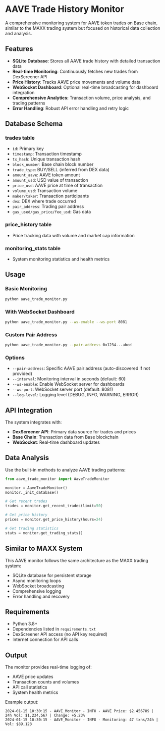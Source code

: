 # AAVE Trade History Monitor

A comprehensive monitoring system for AAVE token trades on Base chain, similar to the MAXX trading system but focused on historical data collection and analysis.

## Features

- **SQLite Database**: Stores all AAVE trade history with detailed transaction data
- **Real-time Monitoring**: Continuously fetches new trades from DexScreener API
- **Price History**: Tracks AAVE price movements and volume data
- **WebSocket Dashboard**: Optional real-time broadcasting for dashboard integration
- **Comprehensive Analytics**: Transaction volume, price analysis, and trading patterns
- **Error Handling**: Robust API error handling and retry logic

## Database Schema

### trades table

- `id`: Primary key
- `timestamp`: Transaction timestamp
- `tx_hash`: Unique transaction hash
- `block_number`: Base chain block number
- `trade_type`: BUY/SELL (inferred from DEX data)
- `amount_aave`: AAVE token amount
- `amount_usd`: USD value of transaction
- `price_usd`: AAVE price at time of transaction
- `volume_usd`: Transaction volume
- `maker/taker`: Transaction participants
- `dex`: DEX where trade occurred
- `pair_address`: Trading pair address
- `gas_used/gas_price/fee_usd`: Gas data

### price_history table

- Price tracking data with volume and market cap information

### monitoring_stats table

- System monitoring statistics and health metrics

## Usage

### Basic Monitoring

```bash
python aave_trade_monitor.py
```

### With WebSocket Dashboard

```bash
python aave_trade_monitor.py --ws-enable --ws-port 8081
```

### Custom Pair Address

```bash
python aave_trade_monitor.py --pair-address 0x1234...abcd
```

### Options

- `--pair-address`: Specific AAVE pair address (auto-discovered if not provided)
- `--interval`: Monitoring interval in seconds (default: 60)
- `--ws-enable`: Enable WebSocket server for dashboards
- `--ws-port`: WebSocket server port (default: 8081)
- `--log-level`: Logging level (DEBUG, INFO, WARNING, ERROR)

## API Integration

The system integrates with:

- **DexScreener API**: Primary data source for trades and prices
- **Base Chain**: Transaction data from Base blockchain
- **WebSocket**: Real-time dashboard updates

## Data Analysis

Use the built-in methods to analyze AAVE trading patterns:

```python
from aave_trade_monitor import AaveTradeMonitor

monitor = AaveTradeMonitor()
monitor._init_database()

# Get recent trades
trades = monitor.get_recent_trades(limit=50)

# Get price history
prices = monitor.get_price_history(hours=24)

# Get trading statistics
stats = monitor.get_trading_stats()
```

## Similar to MAXX System

This AAVE monitor follows the same architecture as the MAXX trading system:

- SQLite database for persistent storage
- Async monitoring loops
- WebSocket broadcasting
- Comprehensive logging
- Error handling and recovery

## Requirements

- Python 3.8+
- Dependencies listed in `requirements.txt`
- DexScreener API access (no API key required)
- Internet connection for API calls

## Output

The monitor provides real-time logging of:

- AAVE price updates
- Transaction counts and volumes
- API call statistics
- System health metrics

Example output:

```text
2024-01-15 10:30:15 - AAVE_Monitor - INFO - AAVE Price: $2.456789 | 24h Vol: $1,234,567 | Change: +5.23%
2024-01-15 10:30:15 - AAVE_Monitor - INFO - Monitoring: 47 txns/24h | Vol: $89,123
```
